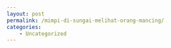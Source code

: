 ```yaml
---
layout: post
permalink: /mimpi-di-sungai-melihat-orang-mancing/
categories:
    - Uncategorized
---
```


